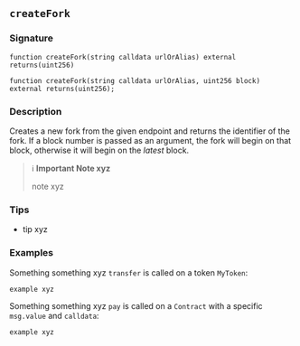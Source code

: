 ## `createFork`

### Signature

```solidity
function createFork(string calldata urlOrAlias) external returns(uint256)
```

```solidity
function createFork(string calldata urlOrAlias, uint256 block) external returns(uint256);
```

### Description

Creates a new fork from the given endpoint and returns the identifier of the fork. If a block number is passed as an argument, the fork will begin on that block, otherwise it will begin on the _latest_ block.

> ℹ️ **Important Note xyz**
>
> note xyz

### Tips

- tip xyz

### Examples

Something something xyz `transfer` is called on a token `MyToken`:

```solidity
example xyz
```

Something something xyz `pay` is called on a `Contract` with a specific `msg.value` and `calldata`:

```solidity
example xyz
```
